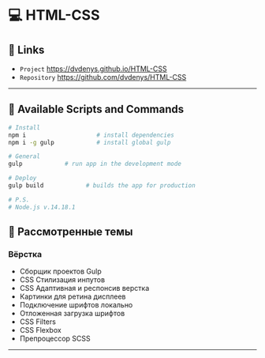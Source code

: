 # 💻 HTML-CSS

## 🔗 Links
- `Project` https://dvdenys.github.io/HTML-CSS
- `Repository` https://github.com/dvdenys/HTML-CSS

---

## 📜 Available Scripts and Commands

```bash
# Install
npm i                    # install dependencies
npm i -g gulp            # install global gulp
```

```bash
# General
gulp            # run app in the development mode
```

```bash
# Deploy
gulp build            # builds the app for production
```

```bash
# P.S.
# Node.js v.14.18.1
```

## 👀 Рассмотренные темы

### Вёрстка
- Сборщик проектов Gulp 
- CSS Стилизация инпутов
- CSS Адаптивная и респонсив верстка
- Картинки для ретина дисплеев
- Подключение шрифтов локально
- Отложенная загрузка шрифтов
- CSS Filters
- CSS Flexbox
- Препроцессор SCSS

---